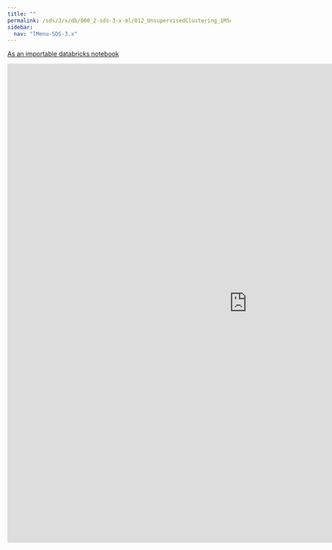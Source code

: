 ```yaml
---
title: ""
permalink: /sds/3/x/db/000_2-sds-3-x-ml/012_UnsupervisedClustering_1MSongsKMeans_Intro/
sidebar:
  nav: "lMenu-SDS-3.x"
---
```


[As an importable databricks notebook](https://lamastex.github.io/scalable-data-science/sds/3/x/db/000_2-sds-3-x-ml/012_UnsupervisedClustering_1MSongsKMeans_Intro.html)

<iframe src="https://lamastex.github.io/scalable-data-science/sds/3/x/db/000_2-sds-3-x-ml/012_UnsupervisedClustering_1MSongsKMeans_Intro.html" width="1080" height="1080" frameborder="0"></iframe>
